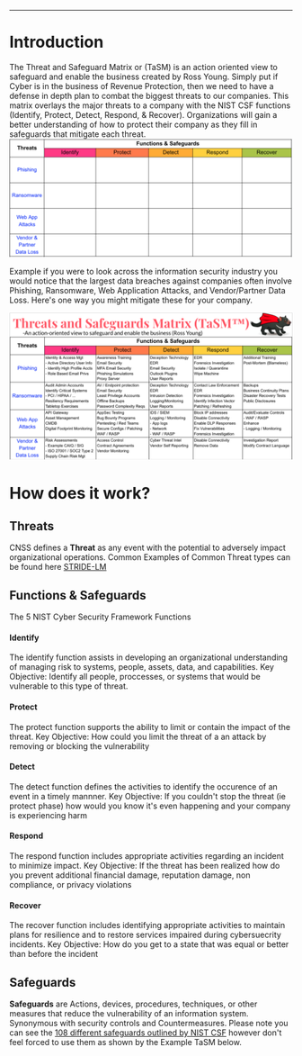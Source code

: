 ---
# Introduction
The Threat and Safeguard Matrix or (TaSM) is an action oriented view to safeguard and enable the business created by Ross Young.  Simply put if Cyber is in the business of Revenue Protection, then we need to have a defense in depth plan to combat the biggest threats to our companies.  This matrix overlays the major threats to a company with the NIST CSF functions (Identify, Protect, Detect, Respond, & Recover).  Organizations will gain a better understanding of how to protect their company as they fill in safeguards that mitigate each threat.   
![Threat and Safeguard Matrix](assets/images/TaSMMatrix.png "Threat and Safeguard Matrix")

Example if you were to look across the information security industry you would notice that the largest data breaches against companies often involve Phishing, Ransomware, Web Application Attacks, and Vendor/Partner Data Loss. Here's one way you might mitigate these for your company.

![Completed Threat and Safeguard Matrix](assets/images/CompletedTaSM.png "Completed Threat and Safeguard Matrix")

# How does it work?

## Threats
CNSS defines a **Threat** as any event with the potential to adversely impact organizational operations.
Common Examples of Common Threat types can be found here [STRIDE-LM](assets/images/StrideLM.png "STRIDE-LM")


## Functions & Safeguards

The 5 NIST Cyber Security Framework Functions
#### Identify 
The identify function assists in developing an organizational understanding of managing risk to systems, people, assets, data, and capabilities.  Key Objective: Identify all people, proccesses, or systems that would be vulnerable to this type of threat.  
#### Protect
The protect function supports the ability to limit or contain the impact of the threat. Key Objective: How could you limit the threat of a an attack by removing or blocking the vulnerability
#### Detect
The detect function defines the activities to identify the occurence of an event in a timely mannner.  Key Objective: If you couldn't stop the threat (ie protect phase) how would you know it's even happening and your company is experiencing harm
#### Respond
The respond function includes appropriate activities regarding an incident to minimize impact.  Key Objective: If the threat has been realized how do you prevent additional financial damage, reputation damage, non compliance, or privacy violations 
#### Recover
The recover function includes identifying appropriate activities to maintain plans for resilience and to restore services impaired during cybersuecrity incidents.  Key Objective: How do you get to a state that was equal or better than before the incident

## Safeguards
**Safeguards** are Actions, devices, procedures, techniques, or other measures that reduce the vulnerability of an information system. Synonymous with security controls and Countermeasures.  Please note you can see the [108 different safeguards outlined by NIST CSF](https://github.com/OWASP/www-project-threat-and-safeguard-matrix/blob/main/Nist_CSF_Safeguards) however don't feel forced to use them as shown by the Example TaSM below.
